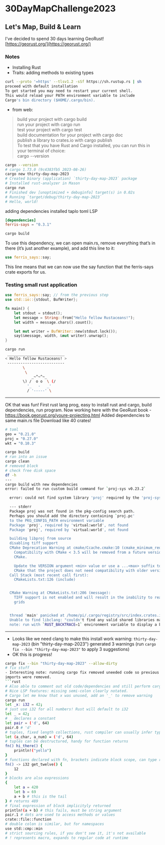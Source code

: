 # 30DayMapChallenge2023
## Let's Map, Build & Learn
I've decided to spend 30 days learning GeoRust!   
[https://georust.org/](https://georust.org/)
### Notes
- Installing Rust
- Traits: adding methods to existing types
```bash
curl --proto '=https' --tlsv1.2 -sSf https://sh.rustup.rs | sh
proceed with default installation
To get started you may need to restart your current shell.
This would reload your PATH environment variable to include
Cargo's bin directory ($HOME/.cargo/bin).
```
- from web:
> build your project with cargo build   
> run your project with cargo run   
> test your project with cargo test   
> build documentation for your project with cargo doc   
> publish a library to crates.io with cargo publish   
> To test that you have Rust and Cargo installed, you can run this in your terminal of choice:   
> cargo --version
```bash
cargo --version
# cargo 1.73.0 (9c4383fb5 2023-08-26)
cargo new thirty-day-map-2023
# Created binary (application) `thirty-day-map-2023` package
# Installed rust-analyzer in Mason
cargo run
# Finished dev [unoptimized + debuginfo] target(s) in 0.02s
# Running `target/debug/thirty-day-map-2023`
# Hello, world!
```
adding dependencies
installed taplo toml LSP
```toml
[dependencies]
ferris-says = "0.3.1"
```
```bash
cargo build
```
To use this dependency, we can open main.rs, remove everything that’s in there (it’s just another example), and add this line to it:
```rust 
use ferris_says::say;
```
This line means that we can now use the say function that the ferris-says crate exports for us.
   
### Testing small rust application
```rust
use ferris_says::say; // from the previous step
use std::io::{stdout, BufWriter};

fn main() {
    let stdout = stdout();
    let message = String::from("Hello fellow Rustaceans!");
    let width = message.chars().count();

    let mut writer = BufWriter::new(stdout.lock());
    say(&message, width, &mut writer).unwrap();
}
```
```bash
cargo run
 __________________________
< Hello fellow Rustaceans! >
 --------------------------
        \
         \
            _~^~^~_
        \) /  o o  \ (/
          '_   -   _'
          / '-----' \

```
---
OK that was fun!
First rust lang prog, easy to install rust and cargo,
build dependencies, run program.
Now working here with the GeoRust book - https://book.georust.org/youre-projecting.html
Added dependencies to same main.rs file
Download like 40 crates!
```bash
# toml 
geo = "0.21.0"
proj = "0.27.0"
wkt = "0.10.3"

cargo build
# ran into an issue
cargo clean
# removed block
# check free disk space
df -h
---
cargo build with new dependencies
error: failed to run custom build command for `proj-sys v0.23.2`

  error: could not find system library 'proj' required by the 'proj-sys' crate

  --- stderr
  Package proj was not found in the pkg-config search path.
  Perhaps you should add the directory containing `proj.pc'
  to the PKG_CONFIG_PATH environment variable
  Package 'proj', required by 'virtual:world', not found
  Package 'proj', required by 'virtual:world', not found

  building libproj from source
  disabling tiff support
  CMake Deprecation Warning at cmake/Ccache.cmake:10 (cmake_minimum_required):
    Compatibility with CMake < 3.5 will be removed from a future version of
    CMake.

    Update the VERSION argument <min> value or use a ...<max> suffix to tell
    CMake that the project does not need compatibility with older versions.
  Call Stack (most recent call first):
    CMakeLists.txt:126 (include)


  CMake Warning at CMakeLists.txt:206 (message):
    TIFF support is not enabled and will result in the inability to read some
    grids


  thread 'main' panicked at /home/pi/.cargo/registry/src/index.crates.io-6f17d22bba15001f/bindgen-0.66.1/lib.rs:604:31:
  Unable to find libclang: "couldn't find any valid shared libraries matching: ['libclang.so', 'libclang-*.so', 'libclang.so.*', 'libclang-*.so.*'], set the `LIBCLANG_PATH` environment variable to a path where one of these files can be found (invalid: [])"
  note: run with `RUST_BACKTRACE=1` environment variable to display a backtrace
```
---
- Looks like we need clang to make this install work
warning: `thirty-day-map-2023` (bin "thirty-day-map-2023")
generated 3 warnings (run `cargo fix --bin "thirty-day-map-2023"`
to apply 3 suggestions)
- OK this is progress!
```bash
cargo fix --bin "thirty-day-map-2023" --allow-dirty
# fix stuff
- Interesting note: running cargo fix removed uneeded code so previous project 
imports were removed.
```rust
# Also able to comment out old code/dependencies and still perform cargo run.
# Nice LSP features: missing semi-colon clearly notated.
# Cargo let me know that x was unused, add an '_' to remove warning
cargo run
let _x: i32 = 42;
# just use i32 for all numbers! Rust will default to i32
let _ = 42;
# _ declares a constant
let pair = ('d', 64)
pair.0 # 'd'
# tuples, fixed length collections, rust compiler can usually infer types
let (a_char, a_num) = ('d', 64)
# tuples can be destructured, handy for function returns
fn() hi_there() {
    println!("yello")
}
# functions declared with fn, brackets indicate block scope, can type return.
fn() -> i32 get_twelve() {
    12
}
# blocks are also expressions
{
    let a = 420
    let b = 69
    a + b # this is the tail
} # returns 489
# final expression of block implicityly returned
println!(a + b) # this fails, must be string argument
pair.1 # dots are used to access methods or values
crate::file::function
# double colon is similar, but for namespaces
use std::cmp::min
# strict sourcing rules, if you don't see it, it's not available
# ! represents macro, expands to regular code at runtime

```





